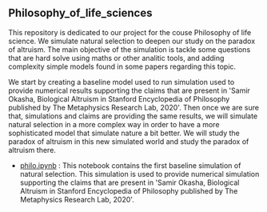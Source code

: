 ## Philosophy_of_life_sciences

This repository is dedicated to our project for the couse Philosophy of life science. We simulate natural selection to deepen our study on the paradox of altruism. The main objective of the simulation is tackle some questions that are hard solve using maths or other analitic tools, and adding complexity simple models found in some papers regarding this topic. 

We start by creating a baseline model used to run simulation used to provide numerical results supporting the claims that are present in 'Samir Okasha, Biological Altruism in Stanford Encyclopedia of Philosophy published by The Metaphysics Research Lab, 2020'.
Then once we are sure that, simulations and claims are providing the same results, we will simulate natural selection in a more complex way in order to have a more sophisticated model that simulate nature a bit better. We will study the paradox of altruism in this new simulated world and study the paradox of altruism there.

- [philo.ipynb](philo.ipynb) : This notebook contains the first baseline simulation of natural selection. This simulation is used to provide numerical simulation supporting the claims that are present in 'Samir Okasha, Biological Altruism in Stanford Encyclopedia of Philosophy published by The Metaphysics Research Lab, 2020'. 
